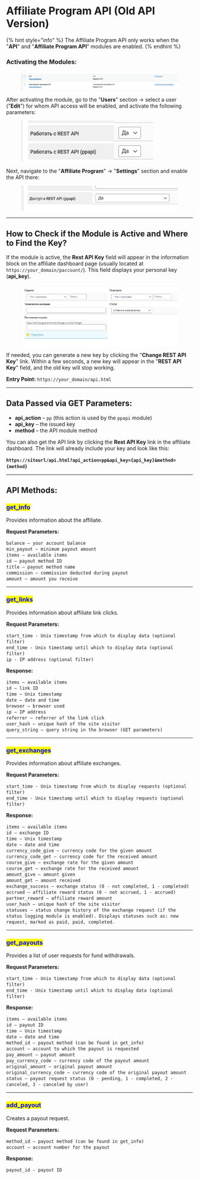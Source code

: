 # Affiliate Program API (Old API Version)

{% hint style="info" %}
The Affiliate Program API only works when the "**API**" and "**Affiliate Program API**" modules are enabled.
{% endhint %}

### Activating the Modules:

<figure><img src="../.gitbook/assets/изображение (173).png" alt=""><figcaption></figcaption></figure>

After activating the module, go to the "**Users**" section -> select a user ("**Edit**") for whom API access will be enabled, and activate the following parameters:

<figure><img src="../.gitbook/assets/изображение (151).png" alt=""><figcaption></figcaption></figure>

Next, navigate to the "**Affiliate Program**" -> "**Settings**" section and enable the API there:

<figure><img src="../.gitbook/assets/изображение (85).png" alt=""><figcaption></figcaption></figure>

---

## How to Check if the Module is Active and Where to Find the Key?

If the module is active, the **Rest API Key** field will appear in the information block on the affiliate dashboard page (usually located at `https://your_domain/paccount/`). This field displays your personal key (**api_key**).

<figure><img src="../.gitbook/assets/image (982).png" alt=""><figcaption></figcaption></figure>

If needed, you can generate a new key by clicking the "**Change REST API Key**" link. Within a few seconds, a new key will appear in the "**REST API Key**" field, and the old key will stop working.

**Entry Point:** `https://your_domain/api.html`

---

## Data Passed via GET Parameters:

- **api_action** – `pp` (this action is used by the `ppapi` module)  
- **api_key** – the issued key  
- **method** – the API module method  

You can also get the API link by clicking the **Rest API Key** link in the affiliate dashboard. The link will already include your key and look like this:

**`https://siteurl/api.html?api_action=pp&api_key={api_key}&method={method}`**

---

## API Methods:

### <mark style="color:blue;">get_info</mark>

Provides information about the affiliate.

**Request Parameters:**

```
balance — your account balance
min_payout — minimum payout amount
items — available items
id — payout method ID
title — payout method name
commission — commission deducted during payout
amount — amount you receive
```

---

### <mark style="color:blue;">get_links</mark>

Provides information about affiliate link clicks.

**Request Parameters:**

```
start_time - Unix timestamp from which to display data (optional filter)
end_time - Unix timestamp until which to display data (optional filter)
ip - IP address (optional filter)
```

**Response:**

```
items — available items
id — link ID
time — Unix timestamp
date — date and time
browser — browser used
ip — IP address
referrer — referrer of the link click
user_hash — unique hash of the site visitor
query_string — query string in the browser (GET parameters)
```

---

### <mark style="color:blue;">get_exchanges</mark>

Provides information about affiliate exchanges.

**Request Parameters:**

```
start_time - Unix timestamp from which to display requests (optional filter)
end_time - Unix timestamp until which to display requests (optional filter)
```

**Response:**

```
items — available items
id — exchange ID
time — Unix timestamp
date — date and time
currency_code_give — currency code for the given amount
currency_code_get — currency code for the received amount
course_give — exchange rate for the given amount
course_get — exchange rate for the received amount
amount_give — amount given
amount_get — amount received
exchange_success — exchange status (0 - not completed, 1 - completed)
accrued — affiliate reward status (0 - not accrued, 1 - accrued)
partner_reward — affiliate reward amount
user_hash — unique hash of the site visitor
statuses — status change history of the exchange request (if the status logging module is enabled). Displays statuses such as: new request, marked as paid, paid, completed.
```

---

### <mark style="color:blue;">get_payouts</mark>

Provides a list of user requests for fund withdrawals.

**Request Parameters:**

```
start_time - Unix timestamp from which to display data (optional filter)
end_time - Unix timestamp until which to display data (optional filter)
```

**Response:**

```
items — available items
id — payout ID
time — Unix timestamp
date — date and time
method_id — payout method (can be found in get_info)
account — account to which the payout is requested
pay_amount — payout amount
pay_currency_code — currency code of the payout amount
original_amount — original payout amount
original_currency_code — currency code of the original payout amount
status — payout request status (0 - pending, 1 - completed, 2 - canceled, 3 - canceled by user)
```

---

### <mark style="color:blue;">add_payout</mark>

Creates a payout request.

**Request Parameters:**

```
method_id — payout method (can be found in get_info)
account — account number for the payout
```

**Response:**

```
payout_id - payout ID
```